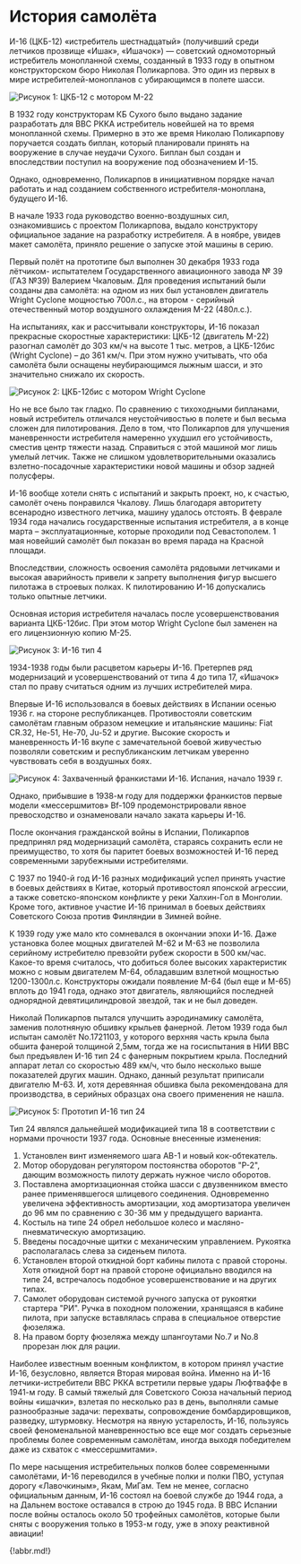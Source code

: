 # История самолёта

И-16 (ЦКБ-12) «истребитель шестнадцатый» (получивший среди
летчиков прозвище «Ишак», «Ишачок») — советский одномоторный
истребитель монопланной схемы, созданный в 1933 году в опытном
конструкторском бюро Николая Поликарпова. Это один из первых в мире
истребителей-монопланов с убирающимся в полете шасси.

![Рисунок 1: ЦКБ-12 с мотором М-22](img/img-008-001.jpg)

В 1932 году конструкторам КБ Сухого было выдано задание разработать для
ВВС РККА истребитель новейшей на то время монопланной схемы. Примерно в это
же время Николаю Поликарпову поручается создать биплан, который планировали
принять на вооружение в случае неудачи Сухого. Биплан был создан и
впоследствии поступил на вооружение под обозначением И-15.

Однако, одновременно, Поликарпов в инициативном порядке начал работать
и над созданием собственного истребителя-моноплана, будущего И-16.

В начале 1933 года руководство военно-воздушных сил, ознакомившись с
проектом Поликарпова, выдало конструктору официальное задание на разработку
истребителя. А в ноябре, увидев макет самолёта, приняло решение о запуске этой
машины в серию.

Первый полёт на прототипе был выполнен 30 декабря 1933 года лётчиком-
испытателем Государственного авиационного завода № 39 (ГАЗ №39) Валерием
Чкаловым. Для проведения испытаний были созданы два самолёта: на одном из
них был установлен двигатель Wright Cyclone мощностью 700л.с., на втором -
серийный отечественный мотор воздушного охлаждения М-22 (480л.с.).

На испытаниях, как и рассчитывали конструкторы, И-16 показал прекрасные
скоростные характеристики: ЦКБ-12 (двигатель М-22) разогнал самолёт до 303 км/ч
на высоте 1 тыс. метров, а ЦКБ-12бис (Wright Cyclone) – до 361 км/ч. При этом нужно
учитывать, что оба самолёта были оснащены неубирающимся лыжным шасси, и
это значительно снижало их скорость.

![Рисунок 2: ЦКБ-12бис с мотором Wright Cyclone](img/img-009-002.jpg)

Но не все было так гладко. По сравнению с тихоходными бипланами, новый
истребитель отличался неустойчивостью в полете и был весьма сложен для
пилотирования. Дело в том, что Поликарпов для улучшения маневренности
истребителя намеренно ухудшил его устойчивость, сместив центр тяжести назад.
Справиться с этой машиной мог лишь умелый летчик. Также не слишком
удовлетворительными оказались взлетно-посадочные характеристики новой
машины и обзор задней полусферы.

И-16 вообще хотели снять с испытаний и закрыть проект, но, к счастью,
самолёт очень понравился Чкалову. Лишь благодаря авторитету всенародно
известного летчика, машину удалось отстоять. В феврале 1934 года начались
государственные испытания истребителя, а в конце марта – эксплуатационные,
которые проходили под Севастополем. 1 мая новейший самолёт был показан во
время парада на Красной площади.

Впоследствии, сложность освоения самолёта рядовыми летчиками и высокая
аварийность привели к запрету выполнения фигур высшего пилотажа в строевых
полках. К пилотированию И-16 допускались только опытные летчики.

Основная история истребителя началась после усовершенствования
варианта ЦКБ-12бис. При этом мотор Wright Cyclone был заменен на его
лицензионную копию М-25.

![Рисунок 3: И-16 тип 4](img/img-010-003.jpg)

1934-1938 годы были расцветом карьеры И-16. Претерпев ряд модернизаций
и усовершенствований от типа 4 до типа 17, «Ишачок» стал по праву считаться
одним из лучших истребителей мира.

Впервые И-16 использовался в боевых действиях в Испании осенью 1936 г. на
стороне республиканцев. Противостояли советским самолётам главным образом
немецкие и итальянские машины: Fiat CR.32, He-51, He-70, Ju-52 и другие. Высокие
скорость и маневренность И-16 вкупе с замечательной боевой живучестью
позволяли советским и республиканским летчикам уверенно чувствовать себя в
воздушных боях.

![Рисунок 4: Захваченный франкистами И-16. Испания, начало 1939 г.](img/img-011-004.jpg)

Однако, прибывшие в 1938-м году для поддержки франкистов первые модели
«мессершмитов»    Bf-109    продемонстрировали   явное   превосходство   и
ознаменовали начало заката карьеры И-16.

После окончания гражданской войны в Испании, Поликарпов предпринял ряд
модернизаций самолёта, стараясь сохранить если не преимущество, то хотя бы
паритет боевых возможностей И-16 перед современными зарубежными
истребителями.

С 1937 по 1940-й год И-16 разных модификаций успел принять участие в
боевых действиях в Китае, который противостоял японской агрессии, а также
советско-японском конфликте у реки Халхин-Гол в Монголии. Кроме того, активное
участие И-16 принимал в боевых действиях Советского Союза против Финляндии в
Зимней войне.

К 1939 году уже мало кто сомневался в окончании эпохи И-16. Даже установка
более мощных двигателей М-62 и М-63 не позволила серийному истребителю
превзойти рубеж скорости в 500 км/час. Какое-то время считалось, что добиться
более высоких характеристик можно с новым двигателем М-64, обладавшим
взлетной мощностью 1200-1300л.с. Конструкторы ожидали появление М-64 (был
еще и М-65) вплоть до 1941 года, однако этот двигатель, являющийся последней
однорядной девятицилиндровой звездой, так и не был доведен.

Николай Поликарпов пытался улучшить аэродинамику самолёта, заменив
полотняную обшивку крыльев фанерной. Летом 1939 года был испытан самолёт
No.1721103, у которого верхняя часть крыла была обшита фанерой толщиной
2,5мм, тогда же на госиспытания в НИИ ВВС был предъявлен И-16 тип 24 с
фанерным покрытием крыла. Последний аппарат летал со скоростью 489 км/ч, что
было несколько выше показателей других машин. Однако, данный результат
приписали двигателю М-63. И, хотя деревянная обшивка была рекомендована для
производства, в серийных образцах она своего применения не нашла.

![Рисунок 5: Прототип И-16 тип 24](img/img-012-005.jpg)

Тип 24 являлся дальнейшей модификацией типа 18 в соответствии с нормами
прочности 1937 года. Основные внесенные изменения:

1. Установлен винт изменяемого шага АВ-1 и новый кок-обтекатель.
2. Мотор оборудован регулятором постоянства оборотов "Р-2", дающим
возможность пилоту держать нужное число оборотов.
3. Поставлена амортизационная стойка шасси с двузвенником вместо ранее
применявшегося      шлицевого    соединения.    Одновременно      увеличена
эффективность амортизации, ход амортизатора увеличен до 96 мм по сравнению
с 30-36 мм у предыдущего варианта.
4. Костыль на типе 24 обрел небольшое колесо и масляно-пневматическую
амортизацию.
5. Введены посадочные щитки с механическим управлением. Рукоятка
располагалась слева за сиденьем пилота.
6. Установлен второй откидной борт кабины пилота с правой стороны. Хотя
откидной борт на правой стороне официально вводился на типе 24, встречалось
подобное усовершенствование и на других типах.
7. Самолет оборудован системой ручного запуска от рукоятки стартера "РИ".
Ручка в походном положении, хранящаяся в кабине пилота, при запуске
вставлялась справа в специальное отверстие фюзеляжа.
8. На правом борту фюзеляжа между шпангоутами No.7 и No.8 прорезан люк
для рации.

Наиболее известным военным конфликтом, в котором принял участие И-16,
безусловно, является Вторая мировая война. Именно на И-16 летчики-истребители
ВВС РККА встретили первые удары Люфтваффе в 1941-м году. В самый тяжелый
для Советского Союза начальный период войны «ишачки», взлетая по несколько
раз в день, выполняли самые разнообразные задачи: перехваты, сопровождение
бомбардировщиков, разведку, штурмовку. Несмотря на явную устарелость, И-16,
пользуясь своей феноменальной маневренностью все еще мог создать серьезные
проблемы более современным самолётам, иногда выходя победителем даже из
схваток с «мессершмитами».

По мере насыщения истребительных полков более современными
самолётами, И-16 переводился в учебные полки и полки ПВО, уступая дорогу
«Лавочкиным», Якам, МиГам. Тем не менее, согласно официальным данным, И-16
состоял на боевой службе до 1944 года, а на Дальнем востоке оставался в строю
до 1945 года. В ВВС Испании после войны осталось около 50 трофейных
самолётов, которые были сняты с вооружения только в 1953-м году, уже в эпоху
реактивной авиации!

{!abbr.md!}
